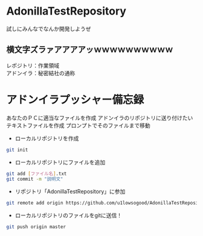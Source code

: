 # AdonillaTestRepository
試しにみんなでなんか開発しようぜ


## 横文字ズラァアアアアッｗｗｗｗｗｗｗｗｗｗ

レポジトリ：作業領域  
アドンイラ：秘密結社の通称  

# アドンイラプッシャー備忘録
あなたのＰＣに適当なファイルを作成
アドンイラのリポジトリに送り付けたいテキストファイルを作成
プロンプトでそのファイルまで移動

* ローカルリポジトリを作成
```bash
git init
```
* ローカルリポジトリにファイルを追加
```bash
git add [ファイル名].txt
git commit -m "説明文"
```

* リポジトリ「AdonillaTestRepository」に参加
```bash
git remote add origin https://github.com/u1lowsogood/AdonillaTestRepository.git
```

* ローカルリポジトリのファイルをgitに送信！
```bash
git push origin master
```

